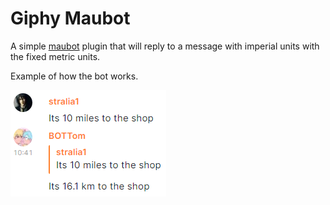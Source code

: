 # Giphy Maubot
A simple [maubot](https://github.com/maubot/maubot) plugin that will reply to a message with imperial units with the fixed metric units.

Example of how the bot works.

![Example1](docs/example1.png)